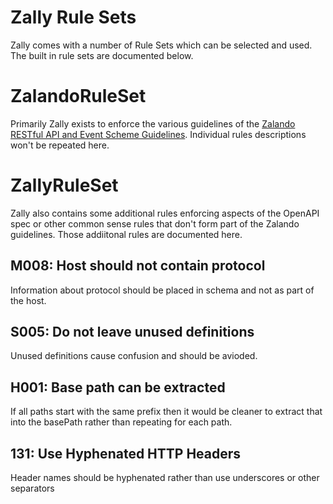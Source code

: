 # Zally Rule Sets

Zally comes with a number of Rule Sets which can be selected and used. The built in rule sets are documented below.

# ZalandoRuleSet

Primarily Zally exists to enforce the various guidelines of the [Zalando RESTful API and Event Scheme Guidelines](http://zalando.github.io/restful-api-guidelines/). Individual rules descriptions won't be repeated here.

# ZallyRuleSet

Zally also contains some additional rules enforcing aspects of the OpenAPI spec or other common sense rules that don't form part of the Zalando guidelines. Those addiitonal rules are documented here.

## M008: Host should not contain protocol

Information about protocol should be placed in schema and not as part of the host.

## S005: Do not leave unused definitions

Unused definitions cause confusion and should be avioded.

## H001: Base path can be extracted

If all paths start with the same prefix then it would be cleaner to extract that into the basePath rather than repeating for each path.

## 131: Use Hyphenated HTTP Headers

Header names should be hyphenated rather than use underscores or other separators